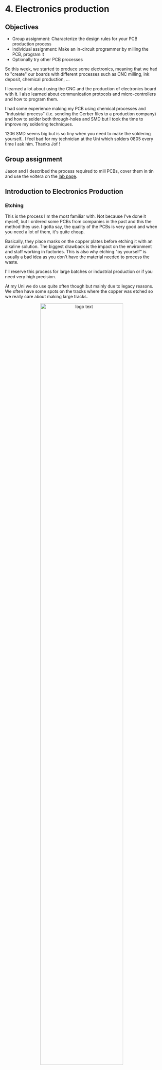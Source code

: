 # 4. Electronics production

## Objectives

<div class="objectivePanel">
  <ul>
    <li> Group assignment: Characterize the design rules for your PCB production process </li>
    <li> Individual assignment: Make an in-circuit programmer by milling the PCB, program it</li>
    <li> Optionally try other PCB processes</li>
  </ul>
</div>

<div class="dottedLine"></div>

So this week, we started to produce some electronics, meaning that we had to "create" our boards with different processes such as CNC milling, ink deposit, chemical production, ...

I learned a lot about using the CNC and the production of electronics board with it. I also learned about communication protocols and micro-controllers and how to program them.

I had some experience making my PCB using chemical processes and "industrial process" (i.e. sending the Gerber files to a production company) and how to solder both through-holes and SMD but I took the time to improve my soldering techniques.

1206 SMD seems big but is so tiny when you need to make the soldering yourself.. I feel bad for my technician at the Uni which solders 0805 every time I ask him. Thanks Jof !

## Group assignment
Jason and I described the process required to mill PCBs, cover them in tin and use the voltera on the [lab page](https://fabacademy.org/2021/labs/ulb/assignments/week05.html).

## Introduction to Electronics Production

### Etching

This is the process I'm the most familiar with. Not because I've done it myself, but I ordered some PCBs from companies in the past and this the method they use. I gotta say, the quality of the PCBs is very good and when you need a lot of them, it's quite cheap.

Basically, they place masks on the copper plates before etching it with an alkaline solution. The biggest drawback is the impact on the environment and staff working in factories. This is also why etching "by yourself" is usually a bad idea as you don't have the material needed to process the waste.

I'll reserve this process for large batches or industrial production or if you need very high precision.

At my Uni we do use quite often though but mainly due to legacy reasons. We often have some spots on the tracks where the copper was etched so we really care about making large tracks.

<figure> <center>
  <img src="./../../img/mod04/etching.jpg" alt="logo text" width="80%" />
  <figcaption> A board we made by etching </figcaption>
</figure>


### CNC milling
This technique consists of using a CNC to mill the copper plate. The biggest advantage is that it produces little waste and is extremely convenient for prototyping. You can have your board ready in a few hours or less directly from the Gerber to the machine without additional steps. Final good point: it can make the holes at the same time, in the same workflow !
It is however not extremely precise (highly dependent on the machine) though sufficient for most purposes and not very suitable for large quantities. It is also less practical for multi-layer boards.

The milling obviously rely on bits, and there are multiple types and sizes. At my lab we use 1/64" for tracks and 1mm for edge cutting and clearance.
There are also V-bits which are cheaper but the width of the cut varies with the depth which can be inconvenient.

### CNC design rules
We used this method primarily to make our board at my lab, so here are the steps required to make it work (for the [Bantam](https://www.bantamtools.com/) tool that we have):

1. Import your files. The files can be either "board" files (.brd and so on) as the Bantam software can convert these directly. Alternatively, you can directly load you Gerber files that contain all the information about your board and its layers.
2. Fix the copper plate. It has to be well-fixed and as flat as possible, especially if the board is large. We use double-sided tape.
2. Check the underlay of the machine. This layer is made to protect the bed of the machine and will get milled with the PCB and get scratched over time so it must be replaced from time to time.
3. Zero the bit. The machine knows the height of the bed (it usually milled it itself) but it doesn't know how far you inserted the bit. So it will measure the height of the bit relative to the bed. It does so by electrically connecting the bit and the bed and whenever the bit touches the bed, it closes the circuit and that serves as a trigger that the bit reached the bed (and it avoids breaking the very fragile bit). This must be done only once each time you change the bit.
4. PCB thickness. Usually, the height of the board is known, but you don't know the height of the double-sided tape underneath, so you must also measure the distance between the bit and the board. Same thing as before but this time the circuit is closed by connecting the board to the bed with a little metallic part. This must be done for each PCB as the board can be slightly bent or not perfectly level. This is called the "bitBreaker" utility in the software.
5. Load the correct bit and settings for each bit and layer and let the machine do the work. Change the bits when requested.


Note that we use FR1 boards which is quite ductile so we don't break our bits (industrial  "green" boards are FR4 which is epoxy glass and will dull the bits).

For our mills, we use a cut speed of 200mm/minute, a plunge speed of 200mm/min a jog speed of 300mm/min and a jog height of 2mm. The spindle speed is 30,000RPM.

The cut depth using the 1/64" flat end mill is 0.08mm with 2 passes for a total of 0.15mm.

Note that since the copper is directly in contact with the humid air, it tends to oxidize over time. A good practice is therefore to either cover the tracks with solder or to cover the board in an epoxy resin or any king of protection like tin.

<video width="640" height="480" autoplay loop>
  <source src="./../../img/mod04/cncVideo.mp4" type="video/mp4">
Your browser does not support the video tag.
</video>

We used the files available on the fabacademy's website to characterize the thinnest tracks we can make.

<figure> <center>
  <img src="./../../img/mod04/designRules1.jpg" alt="logo text" width="80%" />
  <figcaption></figcaption>
</figure>

And then I covered the tracks with tin by putting the board inside a solution of tin and sulfuric acid.

<figure> <center>
  <img src="./../../img/mod04/tin1.jpg" alt="logo text" width="80%" />
  <figcaption> Plunging the board in the solution</figcaption>
</figure>

<figure> <center>
  <img src="./../../img/mod04/tin2.jpg" alt="logo text" width="80%" />
  <figcaption> Recovering it </figcaption>
</figure>

<figure> <center>
  <img src="./../../img/mod04/tin3.jpg" alt="logo text" width="80%" />
  <figcaption> Rinsing it to remove the acid </figcaption>
</figure>

<figure> <center>
  <img src="./../../img/mod04/designRules2.jpg" alt="logo text" width="80%" />
  <figcaption>Final results ! The tracks are covered !</figcaption>
</figure>

## Printing process
At my lab we have received a [Voltera](https://www.voltera.io/) a few months ago. This a new process of making boards which involve depositing a conductive ink on a board before heating it. The machine is then able to drill the holes, apply solder paste and you just need to place the components before it heats the board and solders everything for you. The boards cost a lot more (about 5$ each) and it still requires a few hours per board.

Unfortunately, due to COVID, we didn't really use it and bad news, the conductive ink got bad in just those few months... Anyway, we tested it in the past and here is what it is capable of doing.
<figure> <center>
  <img src="./../../img/mod04/voltera1.jpg" alt="logo text" width="80%" />
  <figcaption>Voltera-printed board</figcaption>
</figure>

<figure> <center>
  <img src="./../../img/mod04/voltera2.jpg" alt="logo text" width="80%" />
  <figcaption> The components are soldered automatically !</figcaption>
</figure>

<figure> <center>
  <img src="./../../img/mod04/voltera3.jpg" alt="logo text" width="80%" />
  <figcaption> It comes with a very well-made software !</figcaption>
</figure>

This little video shows how the ink looks like after a few months and as you can see, it is not suitable for board printing anymore.
<video width="640" height="480" autoplay loop>
  <source src="./../../img/mod04/volteraVideo.mp4" type="video/mp4">
Your browser does not support the video tag.
</video>


## Vynil cutter
Last week I used the Vynil cutter to make a small PCB. I didn't make any more but I think it suits this week's assignments well so here is a pic!

<figure> <center>
  <img src="./../../img/mod03/onPlastic.jpg" alt="logo text" width="80%" />
  <figcaption> My PCB using the Vynil cutter</figcaption>
</figure>

## Others
Laser cutting (fibre laser), printing, sewing and electro-plating are other techniques that I didn't have time to investigate but exist !


## Introduction to microcontrollers
A µ-controller is an integrated circuit (IC) that is like a very small computer, able to perform specific tasks. They are programmed to perform these tasks over and over again, on loop (but can be programmed to respond to conditions of course).

A µ-controller contains multiple parts: a processing unit of course but also some memory. This memory is either volatile: DRAM (dynamic, inexpensive and space-efficient and SRAM (static, much faster but also more expensive) that will be erased when not powered or non-volatile like EEPROM or Flash memory.

The µ-controller does not work on its own but is rather embedded and works with other components so it needs inputs and outputs (I/O) for peripheral access.

Finally, a big requirement for the µ-C to function is the clock which is sometimes provided externally and allows the µ-C to perform timer conditions.

### µ-C Families
There are two main microcontroller families: the AVRs and the ARMs:
AVRs are manufactured by Atmel (now Microchip) and the most common examples are the ATTiny and ATmega chips which are cheap and effective. That is somewhat of an issue as if you produce something industrially that relies on an AVR controller and Atmel stops producing them...

ARMs are produced by multiple companies and are usually used for embedded systems as they provide more features and memory than their AVRs counterparts. They are however more difficult to solder (less DIP format and usually more pins), less available in general and are usually constrained to 3.3V (requires additional converter from 5V therefore).

They both use RISC (reduced instruction set computer) instructions, meaning they require a few clock cycles (usually one) to perform an instruction but these instructions are rather primitives, allowing more space for registers.

```asm
#RISC instructions
LOAD A, 2:3
LOAD B, 5:2
PROD A, B
STORE 2:3, A

#CISC instructions
MULT 2:3, 5:2
```

### µ-C programming
As said before, µ-C can perform specific tasks like switching an LED on or off or actuating some servo-motors. To specify these tasks, the µ-C needs to be programmed.

To be programmed, a µ-c must first be loaded with a bootloader, i.e. a small piece of code that can reprogram the rest of the memory based on what is sent to the µ-C and is interpreted by the bootloader. At reset, it's the bootloader that runs first and has a look at the programming port to either reprogram the rest of the memory or jump directly to the programmed main code.
Then, code can be sent to program the µ-C the way you want it.

#### AVR
AVRs are programmed using ISP (in-system programming), PDI (Program and Debug Interface) or UPDI (unified Program and Debug Interface). The latter is the one used on newer AVR devices and consists in a one-wire interface.

#### ARM
ARMs are programmed using either a JTAG (Joint test Action Group, the group who designed the standard) interface or a SWD (Serial Wire Debug) interface.

JTAG uses 5 pins: clock, mode select, data-in, data-out and reset. It can be reduced to only serial data and clock.

SWD is an implementation of JTAG for ARM processors and consists of simply two pins: data and clock (SDIO and SDCLK) along with VDD and GND obviously and an optional reset.


## First board: AVR programming board (using SAMD11)
The first board is a programmer (or rather a USB-UPDI converter) board for AVR device. I used my instructor [Quentin](http://fabacademy.org/2020/labs/ulb/students/quentin-bolsee/projects/samd11c_uart-updi/)'s board. It is very minimalist and does the work flawlessly.

So the idea here is to use an ARM board (SAMD11) to convert USB (serial emulation) data to UPDI so that we can use this to program AVR (Atmel, like ATTiny ou ATMega) µ-controllers.

The board is rather simple:
<figure> <center>
  <img src="./../../img/mod04/schematicAVRProgrammer.jpg" alt="logo text" width="80%" />
  <figcaption> Quentin's board</figcaption>
</figure>

It uses the USB 5V and a 5V-3.3V converter to power the ATSAMD11 and consists of a reduced-JTAG connection (Clock, data, VDD, GND) to first install the bootloader and will be able to convert Serial to UPDI or UART based on the jumper selection and can provide 5V or 3.3V to the AVR device. Some protection resistors limit the current.

The board has been manufactured using the CNC milling machine described before. I used a 1/64" flat mill for accurate traces and a 1mm flat mill for cutting the edges of the board and increase the clearance between the tracks.

<figure> <center>
  <img src="./../../img/mod04/boardMilled.jpg" alt="logo text" width="80%" />
  <figcaption> The board is milled</figcaption>
</figure>

It was then time to solder the components on it. Nothing too difficult as I'm used to soldering still 1206 SMD is tiny so it's always a bit challenging!

<figure> <center>
  <img src="./../../img/mod04/boardAVR.jpg" alt="logo text" width="80%" />
  <figcaption> The soldered board</figcaption>
</figure>

### The Bootloader
Time to install the bootloader on the SAMD11 !
Because the SAMD11 is powered (5V) from the USB, it has to be connected. At that time I noticed two things.
First, the **board is too thin to sit tight in an USB port**... So I added extra duct tape under it to make it bigger (real tinkering there !)
Second, I must have done a mistake in the CNC file because the **board edges were a bit too big**... Time to file the excess to make it fit the USB port !

<figure> <center>
  <img src="./../../img/mod04/filing.jpg" alt="logo text" width="80%" />
  <figcaption> Oops, I gotta file the excess</figcaption>
</figure>

Then I used my instructor's own programmer to program my board (after an initial struggle with another one, see below). Plugged his board's USB into my computer along my own board (for the 5V). finally, I connected the JTAG from his board to mine.
The SAMD11 is filled with a bootloader ([sam_ba_Generic_D11C14A_SAMD11C14A.bin](https://github.com/mattairtech/ArduinoCore-samd/blob/master/bootloaders/zero/binaries/sam_ba_Generic_D11C14A_SAMD11C14A.bin)) and I downloaded [edbg](https://github.com/ataradov/edbg), a CMSIS-DAP programmer that is used with the command line.
Linux is cool for that... You can easily check if your USB port is working and what is connected to it. Moreover, edbg is easier to use once compiled on a Linux machine. Anyway, I succeeded with Windows eventually but that was a bit harder.

First, I connected the programmer and I could find it with edbg. Then I wanted to try and erase the memory of my chip using the -e flag. That's when I realized I had to find the exact name for my SAM target (which is samd11).

<figure> <center>
  <img src="./../../img/mod04/attachedDebug.jpg" alt="logo text" width="80%" />
  <figcaption> Good, the debugger is found</figcaption>
</figure>

Unfortunately, I initially couldn't make it work. It is probably the programmer that I first used and the fact that my USB ports did not always respond immediately.

<figure> <center>
  <img src="./../../img/mod04/noresponse.jpg" alt="logo text" width="80%" />
  <figcaption> Nope, can't program</figcaption>
</figure>

I then changed it for my instructor's programmer and it went through successfully.
`edbg-b95-WINDOWS-47c6ba4.exe -ebpv -t samd11 -f sam_ba_Generic_D11C14A_SAMD11C14A.bin`

<figure> <center>
  <img src="./../../img/mod04/programmed.jpg" alt="logo text" width="80%" />
  <figcaption> Victory !</figcaption>
</figure>

### USB-UPDI converter
Once done, we can use the Arduino IDE and some libraries to program the SAMD11 using the USB port since a bootloader is now present.

I installed the Arduino core for SAMD board into Arduino. First, I tried to install those that are natively available in the board manager (SAMD Core) but I couldn't compile my test code.

I then looked up online only to find a fork of this core for the exact bootloader that I loaded;
[Arduino Core](https://github.com/mattairtech/ArduinoCore-samd).

The procedure to install it on Arduino is as follows:
First, add the JSON index of the core into the board manager (preferences menu)

<figure> <center>
  <img src="./../../img/mod04/arduinoPreferences.jpg" alt="logo text" width="80%" />
  <figcaption></figcaption>
</figure>

Then open the board manager and look for the mattairTech SAM D Core.

<figure> <center>
  <img src="./../../img/mod04/boardManager.jpg" alt="logo text" width="80%" />
  <figcaption></figcaption>
</figure>

Once installed, select the correct COM port on which the board is connected and make sure to choose the correct board (Generic D11C14A):


<figure> <center>
  <img src="./../../img/mod04/boardChoice.jpg" alt="logo text" width="80%" />
  <figcaption></figcaption>
</figure>

Finally, make sure to change the Serial config:

<figure> <center>
  <img src="./../../img/mod04/serialConfig.jpg" alt="logo text" width="80%" />
  <figcaption></figcaption>
</figure>

We can now start to program our board with the code we want.
In this particular case, because we want to convert Serial to UPDI, we simply ask the chip to convert USB data (if data is awaiting on the serial/USB bus) to UPDI (then write it on the UPDI port) or the inverse (if data is received on the UPDI end, then write the data on the Serial port).

```c++
void setup() {
   SerialUSB.begin(0);
   Serial2.begin(115200, SERIAL_8E2);
}

void loop() {
   if (SerialUSB.available()) {
      Serial2.write((char) SerialUSB.read());
   }
   if (Serial2.available()) {
      SerialUSB.write((char) Serial2.read());
   }
}
```

<figure> <center>
  <img src="./../../img/mod04/programmingComplete.jpg" alt="logo text" width="80%" />
  <figcaption> Programming complete ! Yeah !</figcaption>
</figure>

Our programmer is ready to... Program !


I then tried to install [Quentin](http://fabacademy.org/2020/labs/ulb/students/quentin-bolsee/)'s new version of the [code](https://github.com/qbolsee/SAMD11C_serial/tree/main/SAMD11C_serial). It is basically the same as above but dynamically detect the baud rate.

I could connect Jason's board and mine together through UART protocol (RX and TX opposed on each board) and we could communicate through our own serial monitors in Arduino IDE !

<figure> <center>
  <img src="./../../img/mod04/UART1.jpg" alt="logo text" width="80%" />
  <figcaption> Our boards connected</figcaption>
</figure>

<figure> <center>
  <img src="./../../img/mod04/UART2.png" alt="logo text" width="80%" />
  <figcaption> I received Jason's message ! (mine is not printed but sent to his board)</figcaption>
</figure>

## Second board: ARM programmer
The second board must act as an ARM programmer. Note that we should have done the reverse (this board first) so that we can use our own board to program the AVR programmer.

For the second board, no Gerber files were provided so I had to use mods to create the Gcode from the image (png) file. This is possible because png is lossless and the dpi (dot per inch) is known. Neil's files are at 10000dpi.

I chose the CMSIS-DAP.4.D11C board as it has an LED but is otherwise quite minimalist:
<figure> <center>
  <img src="./../../img/mod04/hello.CMSIS-DAP.4.D11C.png" alt="logo text" width="80%" />
  <figcaption> </figcaption>
</figure>

<figure> <center>
  <img src="./../../img/mod04/hello.CMSIS-DAP.4.D11C.traces.png" alt="logo text" width="80%" />
  <figcaption> The traces </figcaption>
</figure>

<figure> <center>
  <img src="./../../img/mod04/hello.CMSIS-DAP.4.D11C.interior.png" alt="logo text" width="80%" />
  <figcaption> The outline </figcaption>
</figure>

I used mods (right-click - open server program - 2D PCB png) to create the GCode.

First, I load my traces png, set the tool diameter, the cut depth and the offset number (the number of semi-overlapping pass to increase the clearance).

<figure> <center>
  <img src="./../../img/mod04/mods1.png" alt="logo text" width="80%" />
  <figcaption> Tool parameters </figcaption>
</figure>

Then I change the milling parameters:
<figure> <center>
  <img src="./../../img/mod04/mods2.png" alt="logo text" width="80%" />
  <figcaption> </figcaption>
</figure>

When clicking on "calculating" I can save the .nc (gcode) output file.

Note however that Bantam tools does not handle G54 coordinates system ! It must therefore be removed from the output file !
Else, I could also modify the script in mods and save the whole program to later locally load it if I need it again.

For the outline, the process is the same but the tool parameters are obviously different.

<figure> <center>
  <img src="./../../img/mod04/mods3.png" alt="logo text" width="80%" />
  <figcaption> Tool parameters for the 1mm end flat mill</figcaption>
</figure>

An alternative to mods would be [Flatcam](http://flatcam.org/) but I didn't have the opportunity to test it.

<figure> <center>
  <img src="./../../img/mod04/board2Mill.jpg" alt="logo text" width="80%" />
  <figcaption> Job is sent to the CNC </figcaption>
</figure>

Unfortunately, I had some issues as the bits I used were a bit dull as it can be seen on the traces :

<figure> <center>
  <img src="./../../img/mod04/dull.jpg" alt="logo text" width="80%" />
  <figcaption> The one on the right is not perfect and the one done after (on the left) is even worse </figcaption>
</figure>

That lead to difficult soldering.

Also, I had trouble installing the bootloader ([free_dap_d11c_mini](http://academy.cba.mit.edu/classes/embedded_programming/SWD/free_dap_d11c_mini.bin)). This is probably because I only had an [Atmel ICE](https://www.microchip.com/DevelopmentTools/ProductDetails/ATATMEL-ICE) available and I had trouble finding the right pins and how to make it work. In the end I think it didn't work because I didn't connect the VCC to my board voltage as I thought it was to power it but I supply it with the USB so I though it was not necessary.

## To go further
I would like to use the CNC milling to make USB keys and an AVR controller to be able to... do things. I don't know what yet but I'm sure I'll find more ideas. I could use a 3D-printer to make a small case for it, maybe some epoxy resin to protect the circuit...

It would be nice to test laser cutting (fibre laser), printing, sewing and electro-plating to make PCBs in the future !

## My files
:material-download-box: [My Design files](http://academany.fabcloud.io/fabacademy/2021/labs/ulb/students/maxime-verstraeten/files/mod04.zip)
